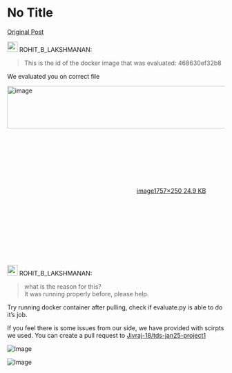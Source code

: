 # No Title

[Original Post](https://discourse.onlinedegree.iitm.ac.in/t/171141/61)

<aside class="quote group-ds-students" data-username="ROHIT_B_LAKSHMANAN" data-post="54" data-topic="171141">
<div class="title">
<div class="quote-controls"></div>
<img alt="" width="24" height="24" src="https://dub1.discourse-cdn.com/flex013/user_avatar/discourse.onlinedegree.iitm.ac.in/rohit_b_lakshmanan/48/67205_2.png" class="avatar"> ROHIT_B_LAKSHMANAN:</div>
<blockquote>
<p>This is the id of the docker image that was evaluated: 468630ef32b8</p>
</blockquote>
</aside>
<p>We evaluated you on correct file</p>
<p><div class="lightbox-wrapper"><a class="lightbox" href="https://europe1.discourse-cdn.com/flex013/uploads/iitm/original/3X/d/7/d73b7915b1fb24bc215068e0695616f82f122f96.png" data-download-href="/uploads/short-url/uI24JOoUGpaMo1DE4B3RCtyoavI.png?dl=1" title="image" rel="noopener nofollow ugc"><img src="https://europe1.discourse-cdn.com/flex013/uploads/iitm/original/3X/d/7/d73b7915b1fb24bc215068e0695616f82f122f96.png" alt="image" data-base62-sha1="uI24JOoUGpaMo1DE4B3RCtyoavI" width="690" height="98" data-dominant-color="1D211C"><div class="meta"><svg class="fa d-icon d-icon-far-image svg-icon" aria-hidden="true"><use href="#far-image"></use></svg><span class="filename">image</span><span class="informations">1757×250 24.9 KB</span><svg class="fa d-icon d-icon-discourse-expand svg-icon" aria-hidden="true"><use href="#discourse-expand"></use></svg></div></a></div></p>
<aside class="quote group-ds-students" data-username="ROHIT_B_LAKSHMANAN" data-post="54" data-topic="171141">
<div class="title">
<div class="quote-controls"></div>
<img alt="" width="24" height="24" src="https://dub1.discourse-cdn.com/flex013/user_avatar/discourse.onlinedegree.iitm.ac.in/rohit_b_lakshmanan/48/67205_2.png" class="avatar"> ROHIT_B_LAKSHMANAN:</div>
<blockquote>
<p>what is the reason for this?<br>
It was running properly before, please help.</p>
</blockquote>
</aside>
<p>Try running docker container after pulling, check if evaluate.py is able to do it’s job.</p>
<p>If you feel there is some issues from our side, we have provided with scirpts we used. You can create a pull request to <a href="https://github.com/Jivraj-18/tds-jan25-project1" rel="noopener nofollow ugc">Jivraj-18/tds-jan25-project1</a></p>

![Image](https://dub1.discourse-cdn.com/flex013/user_avatar/discourse.onlinedegree.iitm.ac.in/rohit_b_lakshmanan/48/67205_2.png)

![Image](https://europe1.discourse-cdn.com/flex013/uploads/iitm/original/3X/d/7/d73b7915b1fb24bc215068e0695616f82f122f96.png)